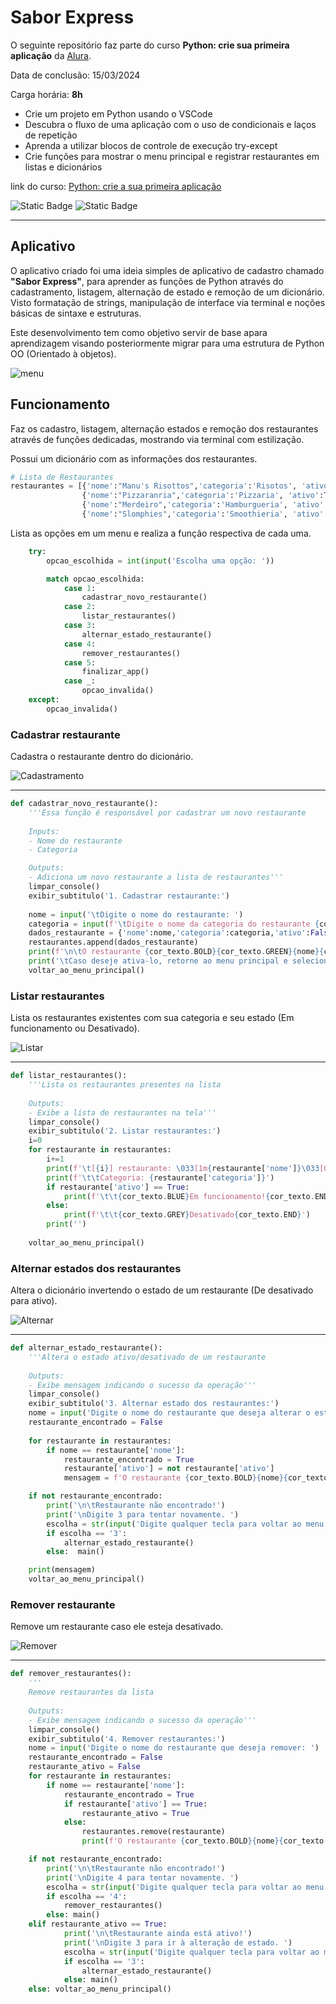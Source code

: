 # Sabor Express

O seguinte repositório faz parte do curso **Python: crie sua primeira aplicação** da [Alura](alura.com.br).

Data de conclusão: 15/03/2024

Carga horária: **8h**

* Crie um projeto em Python usando o VSCode
* Descubra o fluxo de uma aplicação com o uso de condicionais e laços de repetição
* Aprenda a utilizar blocos de controle de execução try-except
* Crie funções para mostrar o menu principal e registrar restaurantes em listas e dicionários

link do curso: [Python: crie a sua primeira aplicação](https://cursos.alura.com.br/course/python-crie-sua-primeira-aplicacao "Curso Alura")

![Static Badge](https://img.shields.io/badge/Git_e_GitHub-grey?logo=github) ![Static Badge](https://img.shields.io/badge/Python-blue?logo=python&logoColor=yellow)

---

## Aplicativo

O aplicativo criado foi uma ideia simples de aplicativo de cadastro chamado **"Sabor Express"**, para aprender as funções de Python através do cadastramento, listagem, alternação de estado e remoção de um dicionário. Visto formatação de strings, manipulação de interface via terminal e noções básicas de sintaxe e estruturas.

Este desenvolvimento tem como objetivo servir de base apara aprendizagem visando posteriormente migrar para uma estrutura de Python OO (Orientado à objetos).

![menu](image/README/menu.png)

## Funcionamento

Faz os cadastro, listagem, alternação estados e remoção dos restaurantes através de funções dedicadas, mostrando via terminal com estilização.

Possui um dicionário com as informações dos restaurantes.

```python
# Lista de Restaurantes
restaurantes = [{'nome':"Manu's Risottos",'categoria':'Risotos', 'ativo':True},
                {'nome':"Pizzaranria",'categoria':'Pizzaria', 'ativo':True},
                {'nome':"Merdeiro",'categoria':'Hamburgueria', 'ativo':True}, 
                {'nome':"Slomphies",'categoria':'Smoothieria', 'ativo':False}]
```

Lista as opções em um menu e realiza a função respectiva de cada uma.

```python
    try:
        opcao_escolhida = int(input('Escolha uma opção: '))

        match opcao_escolhida:
            case 1:
                cadastrar_novo_restaurante()
            case 2: 
                listar_restaurantes()
            case 3: 
                alternar_estado_restaurante()
            case 4:
                remover_restaurantes()
            case 5: 
                finalizar_app()
            case _:
                opcao_invalida()
    except: 
        opcao_invalida()

```

### Cadastrar restaurante
Cadastra o restaurante dentro do dicionário.

![Cadastramento](image/README/cadastramento.gif)

---
```python
def cadastrar_novo_restaurante():
    '''Essa função é responsável por cadastrar um novo restaurante 
  
    Inputs:
    - Nome do restaurante
    - Categoria

    Outputs:
    - Adiciona um novo restaurante a lista de restaurantes'''
    limpar_console()
    exibir_subtitulo('1. Cadastrar restaurante:')
  
    nome = input('\tDigite o nome do restaurante: ')
    categoria = input(f'\tDigite o nome da categoria do restaurante {cor_texto.BOLD}{nome}{cor_texto.END}: ')
    dados_restaurante = {'nome':nome,'categoria':categoria,'ativo':False}
    restaurantes.append(dados_restaurante)
    print(f'\n\tO restaurante {cor_texto.BOLD}{cor_texto.GREEN}{nome}{cor_texto.END} foi cadastrado com sucesso!')
    print('\tCaso deseje ativa-lo, retorne ao menu principal e selecione a opção 03 ("Ativar restaurantes").')
    voltar_ao_menu_principal()
```

### Listar restaurantes
Lista os restaurantes existentes com sua categoria e seu estado (Em funcionamento ou Desativado).

![Listar](image/README/listar.gif)

---
```python
def listar_restaurantes():
    '''Lista os restaurantes presentes na lista 
  
    Outputs:
    - Exibe a lista de restaurantes na tela'''
    limpar_console()
    exibir_subtitulo('2. Listar restaurantes:')
    i=0
    for restaurante in restaurantes:
        i+=1
        print(f'\t[{i}] restaurante: \033[1m{restaurante['nome']}\033[0m')
        print(f'\t\tCategoria: {restaurante['categoria']}')
        if restaurante['ativo'] == True:
            print(f'\t\t{cor_texto.BLUE}Em funcionamento!{cor_texto.END}')
        else:
            print(f'\t\t{cor_texto.GREY}Desativado{cor_texto.END}')
        print('')
    
    voltar_ao_menu_principal()

```

### Alternar estados dos restaurantes
Altera o dicionário invertendo o estado de um restaurante (De desativado para ativo).

![Alternar](image/README/alternar.gif)

---

```python
def alternar_estado_restaurante():
    '''Altera o estado ativo/desativado de um restaurante 
  
    Outputs:
    - Exibe mensagem indicando o sucesso da operação'''
    limpar_console()
    exibir_subtitulo('3. Alternar estado dos restaurantes:')
    nome = input('Digite o nome do restaurante que deseja alterar o estado: ')
    restaurante_encontrado = False
  
    for restaurante in restaurantes:
        if nome == restaurante['nome']:
            restaurante_encontrado = True
            restaurante['ativo'] = not restaurante['ativo']
            mensagem = f'O restaurante {cor_texto.BOLD}{nome}{cor_texto.END} foi {cor_texto.BOLD}{cor_texto.BLUE}ativado{cor_texto.END} com sucesso!' if restaurante['ativo'] else f'O restaurante {cor_texto.BOLD}{nome}{cor_texto.END} foi {cor_texto.BOLD}{cor_texto.GREY}desativado{cor_texto.END} com sucesso!'

    if not restaurante_encontrado:
        print('\n\tRestaurante não encontrado!')
        print('\nDigite 3 para tentar novamente. ')
        escolha = str(input('Digite qualquer tecla para voltar ao menu principal. '))
        if escolha == '3':
            alternar_estado_restaurante()
        else:  main()

    print(mensagem)
    voltar_ao_menu_principal()
```

### Remover restaurante
Remove um restaurante caso ele esteja desativado.

![Remover](image/README/remover.gif)

---
```python
def remover_restaurantes():
    '''
    Remove restaurantes da lista
  
    Outputs:
    - Exibe mensagem indicando o sucesso da operação'''
    limpar_console()
    exibir_subtitulo('4. Remover restaurantes:')
    nome = input('Digite o nome do restaurante que deseja remover: ')
    restaurante_encontrado = False
    restaurante_ativo = False
    for restaurante in restaurantes:
        if nome == restaurante['nome']:
            restaurante_encontrado = True
            if restaurante['ativo'] == True:
                restaurante_ativo = True
            else:
                restaurantes.remove(restaurante)
                print(f'O restaurante {cor_texto.BOLD}{nome}{cor_texto.END} foi {cor_texto.BOLD}{cor_texto.RED}removido{cor_texto.END} com sucesso!')

    if not restaurante_encontrado:
        print('\n\tRestaurante não encontrado!')
        print('\nDigite 4 para tentar novamente. ')
        escolha = str(input('Digite qualquer tecla para voltar ao menu principal. '))
        if escolha == '4':
            remover_restaurantes()
        else: main()
    elif restaurante_ativo == True:
            print('\n\tRestaurante ainda está ativo!')
            print('\nDigite 3 para ir à alteração de estado. ')
            escolha = str(input('Digite qualquer tecla para voltar ao menu principal. '))
            if escolha == '3':
                alternar_estado_restaurante()
            else: main()
    else: voltar_ao_menu_principal()
```

